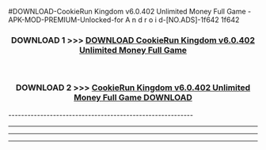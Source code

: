 #DOWNLOAD-CookieRun Kingdom v6.0.402 Unlimited Money Full Game -APK-MOD-PREMIUM-Unlocked-for A n d r o i d-[NO.ADS]-1f642 1f642 



<div align="center">

<h3>DOWNLOAD 1 >>> <a href="https://getmod2.web.app/?judul=CookieRun Kingdom v6.0.402 Unlimited Money Full Game ">DOWNLOAD CookieRun Kingdom v6.0.402 Unlimited Money Full Game </a></h3><br>

<h3>DOWNLOAD 2 >>> <a href="https://getmod2.web.app/?judul=CookieRun Kingdom v6.0.402 Unlimited Money Full Game ">CookieRun Kingdom v6.0.402 Unlimited Money Full Game  DOWNLOAD </a></h3>

</div>
----------------------------------------------------------

----------------------------------------------------------

----------------------------------------------------------

----------------------------------------------------------




